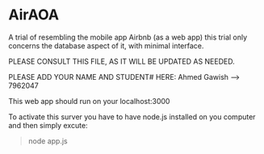 # AirAOA

A trial of resembling the mobile app Airbnb (as a web app) this trial only concerns the database aspect of it, with minimal interface.

PLEASE CONSULT THIS FILE, AS IT WILL BE UPDATED AS NEEDED.


PLEASE ADD YOUR NAME AND STUDENT# HERE:
Ahmed Gawish --> 7962047


This web app should run on your localhost:3000
 
To activate this surver you have to have node.js installed on you computer and then simply excute:
>node app.js
